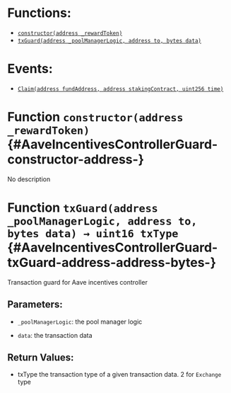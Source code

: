 

# Functions:
- [`constructor(address _rewardToken)`](#AaveIncentivesControllerGuard-constructor-address-)
- [`txGuard(address _poolManagerLogic, address to, bytes data)`](#AaveIncentivesControllerGuard-txGuard-address-address-bytes-)

# Events:
- [`Claim(address fundAddress, address stakingContract, uint256 time)`](#AaveIncentivesControllerGuard-Claim-address-address-uint256-)


# Function `constructor(address _rewardToken)` {#AaveIncentivesControllerGuard-constructor-address-}
No description




# Function `txGuard(address _poolManagerLogic, address to, bytes data) → uint16 txType` {#AaveIncentivesControllerGuard-txGuard-address-address-bytes-}
Transaction guard for Aave incentives controller


## Parameters:
- `_poolManagerLogic`: the pool manager logic

- `data`: the transaction data


## Return Values:
- txType the transaction type of a given transaction data. 2 for `Exchange` type


